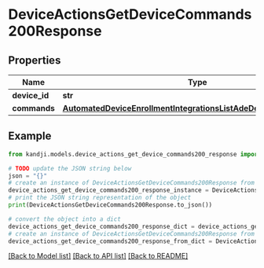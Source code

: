 # DeviceActionsGetDeviceCommands200Response


## Properties

Name | Type | Description | Notes
------------ | ------------- | ------------- | -------------
**device_id** | **str** |  | [optional] 
**commands** | [**AutomatedDeviceEnrollmentIntegrationsListAdeDevices200Response**](AutomatedDeviceEnrollmentIntegrationsListAdeDevices200Response.md) |  | [optional] 

## Example

```python
from kandji.models.device_actions_get_device_commands200_response import DeviceActionsGetDeviceCommands200Response

# TODO update the JSON string below
json = "{}"
# create an instance of DeviceActionsGetDeviceCommands200Response from a JSON string
device_actions_get_device_commands200_response_instance = DeviceActionsGetDeviceCommands200Response.from_json(json)
# print the JSON string representation of the object
print(DeviceActionsGetDeviceCommands200Response.to_json())

# convert the object into a dict
device_actions_get_device_commands200_response_dict = device_actions_get_device_commands200_response_instance.to_dict()
# create an instance of DeviceActionsGetDeviceCommands200Response from a dict
device_actions_get_device_commands200_response_from_dict = DeviceActionsGetDeviceCommands200Response.from_dict(device_actions_get_device_commands200_response_dict)
```
[[Back to Model list]](../README.md#documentation-for-models) [[Back to API list]](../README.md#documentation-for-api-endpoints) [[Back to README]](../README.md)


